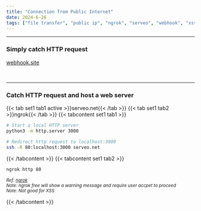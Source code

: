 ```yaml
---
title: "Connection from Public Internet"
date: 2024-6-26
tags: ["file transfer", "public ip", "ngrok", "serveo", "webhook", "xss", "xxe"]
---
```


---
### Simply catch HTTP request

<div>

[webhook.site](https://webhook.site)

</div>

<br>

---

### Catch HTTP request and host a web server 

{{< tab set1 tab1 active >}}serveo.net{{< /tab >}}
{{< tab set1 tab2 >}}ngrok{{< /tab >}}
{{< tabcontent set1 tab1 >}}

<div>

```bash
# Start a local HTTP server
python3 -m http.server 3000
```

```bash
# Redirect http request to localhost:3000
ssh -R 80:localhost:3000 serveo.net
```

</div>

{{< /tabcontent >}}
{{< tabcontent set1 tab2 >}}

<div>

```bash
ngrok http 80
```

<small>*Ref: [ngrok](https://ngrok.com)*</small>
<br>
<small>*Note: ngrok free will show a warning message and require user accpet to proceed*</small>
<br>
<small>*Note: Not good for XSS*</small>

</div>

{{< /tabcontent >}}

<br>